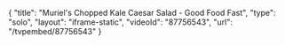 {
    "title": "Muriel's Chopped Kale Caesar Salad - Good Food Fast",
    "type": "solo",
    "layout": "iframe-static",
    "videoId": "87756543",
    "url": "\/tvpembed\/87756543"
}